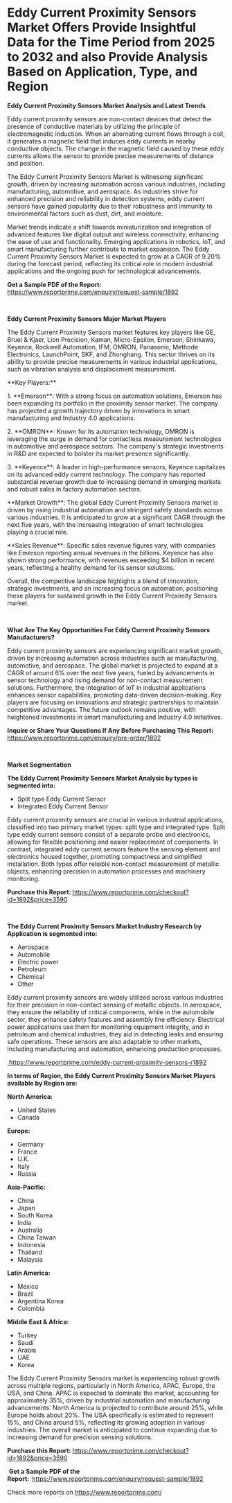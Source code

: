<p><h1>Eddy Current Proximity Sensors Market Offers Provide Insightful Data for the Time Period from 2025 to 2032 and also Provide Analysis Based on Application, Type, and Region</h1></p><p><strong>Eddy Current Proximity Sensors Market Analysis and Latest Trends</strong></p>
<p><p>Eddy current proximity sensors are non-contact devices that detect the presence of conductive materials by utilizing the principle of electromagnetic induction. When an alternating current flows through a coil, it generates a magnetic field that induces eddy currents in nearby conductive objects. The change in the magnetic field caused by these eddy currents allows the sensor to provide precise measurements of distance and position.</p><p>The Eddy Current Proximity Sensors Market is witnessing significant growth, driven by increasing automation across various industries, including manufacturing, automotive, and aerospace. As industries strive for enhanced precision and reliability in detection systems, eddy current sensors have gained popularity due to their robustness and immunity to environmental factors such as dust, dirt, and moisture. </p><p>Market trends indicate a shift towards miniaturization and integration of advanced features like digital output and wireless connectivity, enhancing the ease of use and functionality. Emerging applications in robotics, IoT, and smart manufacturing further contribute to market expansion. The Eddy Current Proximity Sensors Market is expected to grow at a CAGR of 9.20% during the forecast period, reflecting its critical role in modern industrial applications and the ongoing push for technological advancements.</p></p>
<p><strong>Get a Sample PDF of the Report:&nbsp;</strong> <a href="https://www.reportprime.com/enquiry/request-sample/1892?utm_campaign=2566&utm_medium=2&utm_source=Github&utm_content=ia&utm_term=18032025&utm_id=eddy-current-proximity-sensors">https://www.reportprime.com/enquiry/request-sample/1892</a></p>
<p>&nbsp;</p>
<p><strong>Eddy Current Proximity Sensors Major Market Players</strong></p>
<p><p>The Eddy Current Proximity Sensors market features key players like GE, Bruel & Kjaer, Lion Precision, Kaman, Micro-Epsilon, Emerson, Shinkawa, Keyence, Rockwell Automation, IFM, OMRON, Panasonic, Methode Electronics, LaunchPoint, SKF, and Zhonghang. This sector thrives on its ability to provide precise measurements in various industrial applications, such as vibration analysis and displacement measurement.</p><p>**Key Players:**</p><p>1. **Emerson**: With a strong focus on automation solutions, Emerson has been expanding its portfolio in the proximity sensor market. The company has projected a growth trajectory driven by innovations in smart manufacturing and Industry 4.0 applications.</p><p>2. **OMRON**: Known for its automation technology, OMRON is leveraging the surge in demand for contactless measurement technologies in automotive and aerospace sectors. The company's strategic investments in R&D are expected to bolster its market presence significantly.</p><p>3. **Keyence**: A leader in high-performance sensors, Keyence capitalizes on its advanced eddy current technology. The company has reported substantial revenue growth due to increasing demand in emerging markets and robust sales in factory automation sectors.</p><p>**Market Growth**: The global Eddy Current Proximity Sensors market is driven by rising industrial automation and stringent safety standards across various industries. It is anticipated to grow at a significant CAGR through the next five years, with the increasing integration of smart technologies playing a crucial role.</p><p>**Sales Revenue**: Specific sales revenue figures vary, with companies like Emerson reporting annual revenues in the billions. Keyence has also shown strong performance, with revenues exceeding $4 billion in recent years, reflecting a healthy demand for its sensor solutions.</p><p>Overall, the competitive landscape highlights a blend of innovation, strategic investments, and an increasing focus on automation, positioning these players for sustained growth in the Eddy Current Proximity Sensors market.</p></p>
<p>&nbsp;</p>
<p><strong>What Are The Key Opportunities For Eddy Current Proximity Sensors Manufacturers?</strong></p>
<p><p>Eddy current proximity sensors are experiencing significant market growth, driven by increasing automation across industries such as manufacturing, automotive, and aerospace. The global market is projected to expand at a CAGR of around 6% over the next five years, fueled by advancements in sensor technology and rising demand for non-contact measurement solutions. Furthermore, the integration of IoT in industrial applications enhances sensor capabilities, promoting data-driven decision-making. Key players are focusing on innovations and strategic partnerships to maintain competitive advantages. The future outlook remains positive, with heightened investments in smart manufacturing and Industry 4.0 initiatives.</p></p>
<p><strong>Inquire or Share Your Questions If Any Before Purchasing This Report:</strong> <a href="https://www.reportprime.com/enquiry/pre-order/1892?utm_campaign=2566&utm_medium=2&utm_source=Github&utm_content=ia&utm_term=18032025&utm_id=eddy-current-proximity-sensors">https://www.reportprime.com/enquiry/pre-order/1892</a></p>
<p>&nbsp;</p>
<p><strong>Market Segmentation</strong></p>
<p><strong>The Eddy Current Proximity Sensors Market Analysis by types is segmented into:</strong></p>
<p><ul><li>Split type Eddy Current Sensor</li><li>Integrated Eddy Current Sensor</li></ul></p>
<p><p>Eddy current proximity sensors are crucial in various industrial applications, classified into two primary market types: split type and integrated type. Split type eddy current sensors consist of a separate probe and electronics, allowing for flexible positioning and easier replacement of components. In contrast, integrated eddy current sensors feature the sensing element and electronics housed together, promoting compactness and simplified installation. Both types offer reliable non-contact measurement of metallic objects, enhancing precision in automation processes and machinery monitoring.</p></p>
<p><strong>Purchase this Report:&nbsp;</strong><a href="https://www.reportprime.com/checkout?id=1892&price=3590&utm_campaign=2566&utm_medium=2&utm_source=Github&utm_content=ia&utm_term=18032025&utm_id=eddy-current-proximity-sensors">https://www.reportprime.com/checkout?id=1892&price=3590</a></p>
<p>&nbsp;</p>
<p><strong>The Eddy Current Proximity Sensors Market Industry Research by Application is segmented into:</strong></p>
<p><ul><li>Aerospace</li><li>Automobile</li><li>Electric power</li><li>Petroleum</li><li>Chemical</li><li>Other</li></ul></p>
<p><p>Eddy current proximity sensors are widely utilized across various industries for their precision in non-contact sensing of metallic objects. In aerospace, they ensure the reliability of critical components, while in the automobile sector, they enhance safety features and assembly line efficiency. Electrical power applications use them for monitoring equipment integrity, and in petroleum and chemical industries, they aid in detecting leaks and ensuring safe operations. These sensors are also adaptable to other markets, including manufacturing and automation, enhancing production processes.</p></p>
<p><a href="https://www.reportprime.com/eddy-current-proximity-sensors-r1892?utm_campaign=2566&utm_medium=2&utm_source=Github&utm_content=ia&utm_term=18032025&utm_id=eddy-current-proximity-sensors">&nbsp;https://www.reportprime.com/eddy-current-proximity-sensors-r1892</a></p>
<p><strong>In terms of Region, the Eddy Current Proximity Sensors Market Players available by Region are:</strong></p>
<p>
    <p> <strong> North America: </strong>
        <ul>
            <li>United States</li>
            <li>Canada</li>
        </ul>
        </p> 
    <p> <strong> Europe: </strong>
        <ul>
            <li>Germany</li>
            <li>France</li>
            <li>U.K.</li>
            <li>Italy</li>
            <li>Russia</li>
        </ul>
        </p> 
    <p> <strong> Asia-Pacific: </strong>
        <ul>
            <li>China</li>
            <li>Japan</li>
            <li>South Korea</li>
            <li>India</li>
            <li>Australia</li>
            <li>China Taiwan</li>
            <li>Indonesia</li>
            <li>Thailand</li>
            <li>Malaysia</li>
        </ul>
        </p> 
    <p> <strong> Latin America: </strong>
        <ul>
            <li>Mexico</li>
            <li>Brazil</li>
            <li>Argentina Korea</li>
            <li>Colombia</li>
        </ul>
        </p> 
    <p> <strong> Middle East & Africa: </strong>
        <ul>
            <li>Turkey</li>
            <li>Saudi</li>
            <li>Arabia</li>
            <li>UAE</li>
            <li>Korea</li>
        </ul>
    </p>
    </p>
<p><p>The Eddy Current Proximity Sensors market is experiencing robust growth across multiple regions, particularly in North America, APAC, Europe, the USA, and China. APAC is expected to dominate the market, accounting for approximately 35%, driven by industrial automation and manufacturing advancements. North America is projected to contribute around 25%, while Europe holds about 20%. The USA specifically is estimated to represent 15%, and China around 5%, reflecting its growing adoption in various industries. The overall market is anticipated to continue expanding due to increasing demand for precision sensing solutions.</p></p>
<p><strong>Purchase this Report: </strong><a href="https://www.reportprime.com/checkout?id=1892&price=3590&utm_campaign=2566&utm_medium=2&utm_source=Github&utm_content=ia&utm_term=18032025&utm_id=eddy-current-proximity-sensors">https://www.reportprime.com/checkout?id=1892&price=3590</a></p>
<p>&nbsp;<strong>Get a Sample PDF of the Report:&nbsp;&nbsp;</strong><a href="https://www.reportprime.com/enquiry/request-sample/1892?utm_campaign=2566&utm_medium=2&utm_source=Github&utm_content=ia&utm_term=18032025&utm_id=eddy-current-proximity-sensors">https://www.reportprime.com/enquiry/request-sample/1892</a></p>
<p><strong></strong></p>
<p>Check more reports on <a href="https://www.reportprime.com/?utm_campaign=2566&utm_medium=2&utm_source=Github&utm_content=ia&utm_term=18032025&utm_id=eddy-current-proximity-sensors">https://www.reportprime.com/</a></p>
